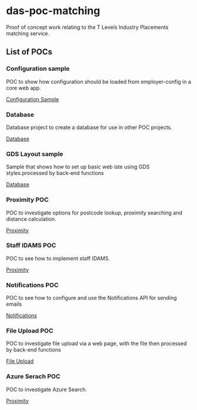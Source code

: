 # das-poc-matching

Proof of concept work relating to the T Levels Industry Placements matching service.

## List of POCs ##

### Configuration sample ###

POC to show how configuration should be loaded from employer-config in a core web app.

[Configuration Sample](sfa.poc.matching.configuration\README.md)

### Database ###

Database project to create a database for use in other POC projects.

[Database](sfa.poc.database\README.md)

### GDS Layout sample

Sample that shows how to set up  basic web iste using GDS styles.processed by back-end functions

[Database](sfa.poc.layoutsample.web\README.md)

### Proximity POC ###

POC to investigate options for postcode lookup, proximity searching and distance calculation.

[Proximity](sfa.poc.matching.proximity\README.md)

### Staff IDAMS POC ###

POC to see how to implement staff IDAMS.

[Proximity](sfa.poc.matching.staffidams\README.md)

### Notifications POC ###

POC to see how to configure and use the Notifications API for sending emails

[Notifications](sfa.poc.matching.notifications\README.md)

### File Upload POC ###

POC to investigate file upload via a web page, with the file then processed by back-end functions

[File Upload](sfa.poc.matching.fileupload\README.md)

### Azure Serach POC ###

POC to investigate Azure Search.

[Proximity](sfa.poc.matching.search.azure\README.md)

